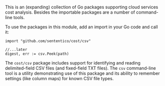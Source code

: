This is an (expanding) collection of Go packages supporting cloud services cost analysis.  Besides the importable packages are a number of command-line tools.

To use the packages in this module, add an import in your Go code and call it:

```
import "github.com/sententico/cost/csv"

//...later
digest, err := csv.Peek(path)
```

The `cost/csv` package includes support for identifying and reading delimited-field CSV files (and fixed-field TXT files).  The `csv` command-line tool is a utility demonstrating use of this package and its ability to remember settings (like column maps) for known CSV file types.
